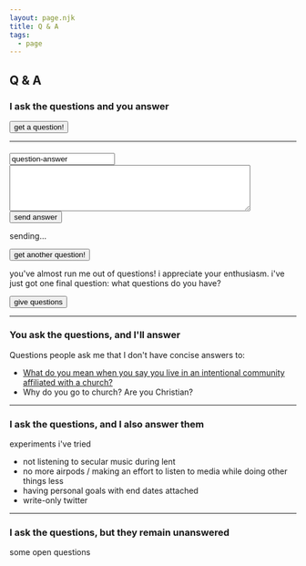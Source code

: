 ```yaml
---
layout: page.njk
title: Q & A
tags: 
  - page
---
```


## Q & A

### I ask the questions and you answer
<link rel="stylesheet" href="/assets/q-and-a-styles.css">

<button class ="get-question rounded-xl py-px px-4 text-2xl border-1 border-onwardFontColor dark:border-gray-100 bg-onwardPurplish dark:bg-blackberry" type="submit">get a question!</button>

<hr class=invisible>
<h4 class="question"></h4>
<form class = "gform invisible" id = "response-form" action="https://script.google.com/macros/s/AKfycbzXOpOGUv7e9Pj5TCHHCb6d6_Sy0OEvqN9g4-bPSH3Qnj4g8KalXpxoAa5Uobi_WWT4Hw/exec" method="POST">
  <input type="text" id="what-question" name="question" class = "hidden" value="question-answer">
  <textarea name="answer" rows="5" cols="50"  class = "px-2 py-0.5 rounded border-1 border-onwardVeryDarkBlue font-spacious bg-white dark:bg-gray-200 dark:text-gray-600" required></textarea>
  <br>
  <button type="submit" class="text-sm py-px px-4 rounded-xl border-1 border-onwardVeryDarkBlue bg-onwardPurplish dark:bg-blackberry">send answer</button>
</form>
<p id="js-form-sending" class="hidden">sending...</p>
<p id="js-form-response"></p>
<button class ="get-another-question hidden text-sm py-px px-4 rounded-xl border-1 border-onwardVeryDarkBlue bg-onwardPurplish dark:bg-blackberry" type="submit">get another question!</button>
<p class = "out-of-questions hidden"> you've almost run me out of questions! i appreciate your enthusiasm. i've just got one final question: what questions do you have? </p>
<button class ="give-questions hidden nice-btn" type="submit">give questions</button>

*** 
### You ask the questions, and I'll answer
Questions people ask me that I don't have concise answers to:
- [What do you mean when you say you live in an intentional community affiliated with a church?](/what-i-mean-by-intentional-community)
- Why do you go to church? Are you Christian?

***

### I ask the questions, and I also answer them
experiments i've tried 

- not listening to secular music during lent 
- no more airpods / making an effort to listen to media while doing other things less
- having personal goals with end dates attached
- write-only twitter

*** 

### I ask the questions, but they remain unanswered
some open questions



<script type="text/javascript">
  var questionsList = {{questions}};
  var toEnd = false;

  function giveQuestion(){
    document.getElementById("js-form-response").innerHTML=""
    this.classList.add("hidden");
    var itemIndex = Math.floor(Math.random() * questionsList.length)
    var item = questionsList[itemIndex];
    questionsList.splice(itemIndex, 1);
    document.querySelector("hr").classList.remove("invisible");
    document.querySelector(".question").innerText = item;
    document.querySelector("#response-form").classList.remove("invisible");
  }

  function receiveQuestions(){
    document.getElementById("js-form-response").innerHTML=""
    document.querySelector(".out-of-questions").classList.add("hidden");
    document.querySelector(".give-questions").classList.add("hidden");
    document.querySelector(".question").innerText = "what questions do you have?"
    document.querySelector("#response-form").classList.remove("invisible");
    toEnd = true;
  }

  document.querySelector(".get-question").addEventListener("click", giveQuestion);
  document.querySelector(".get-another-question").addEventListener("click", giveQuestion);
  document.querySelector(".give-questions").addEventListener("click", receiveQuestions);
  </script>

  <script type="text/javascript">
    (function() {
      // get all data in form and return object
      function getFormData(form) {
        var elements = form.elements;
        var honeypot;

        var fields = Object.keys(elements).filter(function(k) {
          if (elements[k].name === "honeypot") {
            honeypot = elements[k].value;
            return false;
          }
          return true;
        }).map(function(k) {
          if(elements[k].name !== undefined) {
            return elements[k].name;
          // special case for Edge's html collection
          }else if(elements[k].length > 0){
            return elements[k].item(0).name;
          }
        }).filter(function(item, pos, self) {
          return self.indexOf(item) == pos && item;
        });

        var formData = {};
        fields.forEach(function(name){
          var element = elements[name];

          // singular form elements just have one value
          formData[name] = element.value;

          // when our element has multiple items, get their values
          if (element.length) {
            var data = [];
            for (var i = 0; i < element.length; i++) {
              var item = element.item(i);
              if (item.checked || item.selected) {
                data.push(item.value);
              }
            }
            formData[name] = data.join(', ');
          }
        });

        // add form-specific values into the data
        formData.formDataNameOrder = JSON.stringify(fields);
        formData.formGoogleSheetName = form.dataset.sheet || "responses"; // default sheet name
        formData.formGoogleSendEmail
          = form.dataset.email || ""; // no email by default

        return {data: formData, honeypot: honeypot};
      }

      function handleFormSubmit(event) {  // handles form submit without any jquery
        event.preventDefault();           // we are submitting via xhr below

        document.getElementById("what-question").value = document.getElementsByClassName("question")[0].innerHTML;

        var form = event.target;
        var formData = getFormData(form);
        var data = formData.data;

        // If a honeypot field is filled, assume it was done so by a spam bot.
        if (formData.honeypot) {
          return false;
        }

        // disableAllButtons(form);
        document.getElementById("js-form-sending").classList.remove("hidden")
        var url = form.action;
        var xhr = new XMLHttpRequest();
        xhr.open('POST', url);
        // xhr.withCredentials = true;
        xhr.setRequestHeader("Content-Type", "application/x-www-form-urlencoded");
        xhr.onreadystatechange = function() {
            document.getElementById("js-form-sending").classList.add("hidden")
            if (xhr.readyState === 4 && xhr.status === 200) {
              form.reset();
              document.querySelector(".question").innerText="";
              document.querySelector("#response-form").classList.add("invisible");
              if (toEnd === false){
                document.getElementById("js-form-response").innerHTML = "thanks for the answer :)";
                console.log(questionsList.length);
                if (questionsList.length>0){
                  document.querySelector(".get-another-question").classList.remove("hidden");
                } else{
                  document.querySelector(".out-of-questions").classList.remove("hidden");
                  document.querySelector(".give-questions").classList.remove("hidden");
                }
              } else{
                document.getElementById("js-form-response").innerHTML = ":)";
              }

            }
        };
        // url encode form data for sending as post data
        var encoded = Object.keys(data).map(function(k) {
            return encodeURIComponent(k) + "=" + encodeURIComponent(data[k]);
        }).join('&');
        xhr.send(encoded);
      }

      function loaded() {
        // bind to the submit event of our form
        var forms = document.querySelectorAll("form.gform");
        for (var i = 0; i < forms.length; i++) {
          forms[i].addEventListener("submit", handleFormSubmit, false);
        }
      };
      document.addEventListener("DOMContentLoaded", loaded, false);

      function disableAllButtons(form) {
        var buttons = form.querySelectorAll("button");
        for (var i = 0; i < buttons.length; i++) {
          buttons[i].disabled = true;
        }
      }
    })();

  </script>